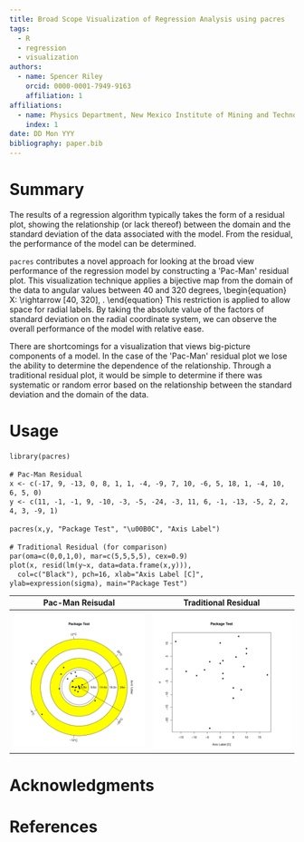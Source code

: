 ```yaml
---
title: Broad Scope Visualization of Regression Analysis using pacres
tags:
  - R
  - regression
  - visualization
authors:
  - name: Spencer Riley
    orcid: 0000-0001-7949-9163
    affiliation: 1
affiliations:
  - name: Physics Department, New Mexico Institute of Mining and Technology
    index: 1
date: DD Mon YYY
bibliography: paper.bib
---
```

# Summary
The results of a regression algorithm typically takes the form of a residual plot, showing the relationship (or lack thereof) between the domain and the standard deviation of the data associated with the model. From the residual, the performance of the model can be determined.

`pacres` contributes a novel approach for looking at the broad view performance of the regression model by constructing a 'Pac-Man' residual plot. This visualization technique applies a bijective map from the domain of the data to angular values between 40 and 320 degrees,
\begin{equation}
X: \rightarrow [40, 320]\, .
\end{equation}
This restriction is applied to allow space for radial labels.
By taking the absolute value of the factors of standard deviation on the radial coordinate system, we can observe the overall performance of the model with relative ease.

There are shortcomings for a visualization that views big-picture components of a model. In the case of the 'Pac-Man' residual plot we lose the ability to determine the dependence of the relationship. Through a traditional residual plot, it would be simple to determine if there was systematic or random error based on the relationship between the standard deviation and the domain of the data.   

# Usage
```
library(pacres)

# Pac-Man Residual
x <- c(-17, 9, -13, 0, 8, 1, 1, -4, -9, 7, 10, -6, 5, 18, 1, -4, 10, 6, 5, 0)
y <- c(11, -1, -1, 9, -10, -3, -5, -24, -3, 11, 6, -1, -13, -5, 2, 2, 4, 3, -9, 1)

pacres(x,y, "Package Test", "\u00B0C", "Axis Label")

# Traditional Residual (for comparison)
par(oma=c(0,0,1,0), mar=c(5,5,5,5), cex=0.9)
plot(x, resid(lm(y~x, data=data.frame(x,y))),
  col=c("Black"), pch=16, xlab="Axis Label [C]", ylab=expression(sigma), main="Package Test")

```
Pac-Man Reisudal | Traditional Residual
:---------------:|:------------------:
![](./fig1.png) | ![](./fig2.png)

# Acknowledgments

# References
